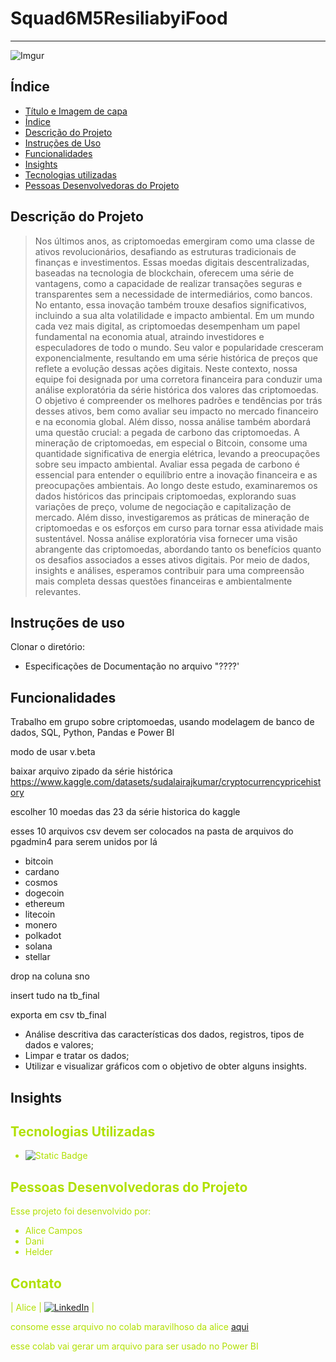 # Squad6M5ResiliabyiFood
---
![Imgur](https://i.imgur.com/Mb7kt57.png)


## Índice 

* [Título e Imagem de capa](#Título-e-Imagem-de-capa)
* [Índice](#índice)
* [Descrição do Projeto](#descrição-do-projeto)
* [Instruções de Uso](#instrução-de-uso)
* [Funcionalidades](#funcionalidades)
* [Insights](#perguntas-respondidas)
* [Tecnologias utilizadas](#tecnologias-utilizadas)
* [Pessoas Desenvolvedoras do Projeto](#pessoas-desenvolvedoras)


## Descrição do Projeto
>    Nos últimos anos, as criptomoedas emergiram como uma classe de ativos revolucionários, desafiando as estruturas tradicionais de finanças e investimentos. Essas moedas digitais descentralizadas, baseadas na tecnologia de blockchain, oferecem uma série de vantagens, como a capacidade de realizar transações seguras e transparentes sem a necessidade de intermediários, como bancos. No entanto, essa inovação também trouxe desafios significativos, incluindo a sua alta volatilidade e impacto ambiental.
Em um mundo cada vez mais digital, as criptomoedas desempenham um papel fundamental na economia atual, atraindo investidores e especuladores de todo o mundo. Seu valor e popularidade cresceram exponencialmente, resultando em uma série histórica de preços que reflete a evolução dessas ações digitais.
Neste contexto, nossa equipe foi designada por uma corretora financeira para conduzir uma análise exploratória da série histórica dos valores das criptomoedas. O objetivo é compreender os melhores padrões e tendências por trás desses ativos, bem como avaliar seu impacto no mercado financeiro e na economia global.
Além disso, nossa análise também abordará uma questão crucial: a pegada de carbono das criptomoedas. A mineração de criptomoedas, em especial o Bitcoin, consome uma quantidade significativa de energia elétrica, levando a preocupações sobre seu impacto ambiental. Avaliar essa pegada de carbono é essencial para entender o equilíbrio entre a inovação financeira e as preocupações ambientais.
Ao longo deste estudo, examinaremos os dados históricos das principais criptomoedas, explorando suas variações de preço, volume de negociação e capitalização de mercado. Além disso, investigaremos as práticas de mineração de criptomoedas e os esforços em curso para tornar essa atividade mais sustentável.
Nossa análise exploratória visa fornecer uma visão abrangente das criptomoedas, abordando tanto os benefícios quanto os desafios associados a esses ativos digitais. Por meio de dados, insights e análises, esperamos contribuir para uma compreensão mais completa dessas questões financeiras e ambientalmente relevantes.


   
## Instruções de uso

Clonar o diretório:
* Especificações de Documentação  no arquivo "????'

## Funcionalidades
Trabalho em grupo sobre criptomoedas, usando modelagem de banco de dados, SQL, Python, Pandas e Power BI

modo de usar v.beta

baixar arquivo zipado da série histórica https://www.kaggle.com/datasets/sudalairajkumar/cryptocurrencypricehistory

escolher 10 moedas das 23 da série historica do kaggle

esses 10 arquivos csv devem ser colocados na pasta de arquivos do pgadmin4 para serem unidos por lá
* bitcoin
* cardano
* cosmos
* dogecoin
* ethereum
* litecoin
* monero
* polkadot
* solana
* stellar

drop na coluna sno

insert tudo na tb_final

exporta em csv tb_final

*   Análise descritiva das características dos dados, registros, tipos de dados
    e valores;
*   Limpar e tratar os dados;
*   Utilizar e visualizar gráficos com o objetivo de obter alguns insights.

## Insights
  #### <font color = bluelight>


## Tecnologias Utilizadas

* ![Static Badge](https://img.shields.io/badge/%20-Google_Colab-black?style=plano&logo=Google%20Colab&logoColor=%23F9AB00&cacheSeconds=%203600)

## Pessoas Desenvolvedoras do Projeto
Esse projeto foi desenvolvido por:

- Alice Campos 
- Dani
- Helder
  
## Contato

| Alice      | [![LinkedIn](https://img.shields.io/badge/-LinkedIn-blue?style=flat-square&logo=Linkedin&logoColor=white&link=https://www.linkedin.com/in/alicecalagecampos/)](https://www.linkedin.com/in/alicecalagecampos/) |

consome esse arquivo no colab maravilhoso da alice [aqui](https://colab.research.google.com/drive/1W3xfH6nG56cggg4hbmPCxwBXlTymcYfc?usp=sharing)

esse colab vai gerar um arquivo para ser usado no Power BI


